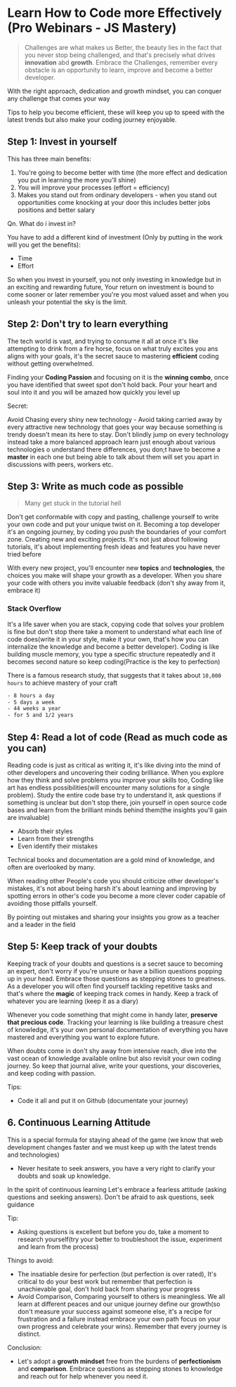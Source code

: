 # Learn How to Code more Effectively (Pro Webinars - JS Mastery)

> Challenges are what makes us Better, the beauty lies in the fact that you never stop being challenged, and that's precisely what drives **innovation** abd **growth**. Embrace the Challenges, remember every obstacle is an opportunity to learn, improve and become a better developer.

With the right approach, dedication and growth mindset, you can conquer any challenge that comes your way

Tips to help you become efficient, these will keep you up to speed with the latest trends but also make your coding journey enjoyable.

## Step 1: Invest in yourself

This has three main benefits:

1. You're going to become better with time (the more effect and dedication you put in learning the more you'll shine)
2. You will improve your processes (effort = efficiency)
3. Makes you stand out from ordinary developers - when you stand out opportunities come knocking at your door this includes better jobs positions and better salary

Qn. What do i invest in?

You have to add a different kind of investment (Only by putting in the work will you get the benefits):

- Time
- Effort

So when you invest in yourself, you not only investing in knowledge but in an exciting and rewarding future, Your return on investment is bound to come sooner or later remember you're you most valued asset and when you unleash your potential the sky is the limit.

## Step 2: Don't try to learn everything

The tech world is vast, and trying to consume it all at once it's like attempting to drink from a fire horse, focus on what truly excites you ans aligns with your goals, it's the secret sauce to mastering **efficient** coding without getting overwhelmed.

Finding your **Coding Passion** and focusing on it is the **winning combo**, once you have identified that sweet spot don't hold back. Pour your heart and soul into it and you will be amazed how quickly you level up

Secret:

Avoid Chasing every shiny new technology - Avoid taking carried away by every attractive new technology that goes your way because something is trendy doesn't mean its here to stay. Don't blindly jump on every technology instead take a more balanced approach learn just enough about various technologies o understand there differences, you don;t have to become a **master** in each one but being able to talk about them will set you apart in discussions with peers, workers etc.

## Step 3: Write as much code as possible

> Many get stuck in the tutorial hell

Don't get conformable with copy and pasting, challenge yourself to write your own code and put your unique twist on it. Becoming a top developer it's an ongoing journey, by coding you push the boundaries of your comfort zone. Creating new and exciting projects. It's not just about following tutorials, it's about implementing fresh ideas and features you have never tried before

With every new project, you'll encounter new **topics** and **technologies**, the choices you make will shape your growth as a developer. When you share your code with others you invite valuable feedback (don't shy away from it, embrace it)

### Stack Overflow

It's a life saver when you are stack, copying code that solves your problem is fine but don't stop there take a moment to understand what each line of code does(write it in your style, make it your own, that's how you can internalize the knowledge and become a better developer). Coding is like building muscle memory, you type a specific structure repeatedly and it becomes second nature so keep coding(Practice is the key to perfection)

There is a famous research study, that suggests that it takes about `10,000 hours` to achieve mastery of your craft

```txt
- 8 hours a day
- 5 days a week
- 44 weeks a year
- for 5 and 1/2 years
```

## Step 4: Read a lot of code (Read as much code as you can)

Reading code is just as critical as writing it, it's like diving into the mind of other developers and uncovering their coding brilliance. When you explore how they think and solve problems you improve your skills too, Coding like art has endless possibilities(will encounter many solutions for a single problem). Study the entire code base try to understand it, ask questions if something is unclear but don't stop there, join yourself in open source code bases and learn from the brilliant minds behind them(the insights you'll gain are invaluable)

- Absorb their styles
- Learn from their strengths
- Even identify their mistakes

Technical books and documentation are a gold mind of knowledge, and often are overlooked by many.

When reading other People's code you should criticize other developer's mistakes, it's not about being harsh it's about learning and improving by spotting errors in other's code you become a more clever coder capable of avoiding those pitfalls yourself.

By pointing out mistakes and sharing your insights you grow as a teacher and a leader in the field

## Step 5: Keep track of your doubts

Keeping track of your doubts and questions is a secret sauce to becoming an expert, don't worry if you're unsure or have a billion questions popping up in your head. Embrace those questions as stepping stones to greatness. As a developer you will often find yourself tackling repetitive tasks and that's where the **magic** of keeping track comes in handy. Keep a track of whatever you are learning (keep it as a diary)

Whenever you code something that might come in handy later, **preserve that precious code**. Tracking your learning is like building a treasure chest of knowledge, it's your own personal documentation of everything you have mastered and everything you want to explore future.

When doubts come in don't shy away from intensive reach, dive into the vast ocean of knowledge available online but also revisit your own coding journey. So keep that journal alive, write your questions, your discoveries, and keep coding with passion.

Tips:

- Code it all and put it on Github (documentate your journey)

## 6. Continuous Learning Attitude

This is a special formula for staying ahead of the game (we know that web development changes faster and we must keep up with the latest trends and technologies)

- Never hesitate to seek answers, you have a very right to clarify your doubts and soak up knowledge.

In the spirit of continuous learning Let's embrace a fearless attitude (asking questions and seeking answers). Don't be afraid to ask questions, seek guidance

Tip:

- Asking questions is excellent but before you do, take a moment to research yourself(try your better to troubleshoot the issue, experiment and learn from the process)

Things to avoid:

- The insatiable desire for perfection (but perfection is over rated), It's critical to do your best work but remember that perfection is unachievable goal, don't hold back from sharing your progress
- Avoid Comparison, Comparing yourself to others is meaningless. We all learn at different peaces and our unique journey define our growth(so don't measure your success against someone else, it's a recipe for frustration and a failure instead embrace your own path focus on your own progress and celebrate your wins). Remember that every journey is distinct.

Conclusion:

- Let's adopt a **growth mindset** free from the burdens of **perfectionism** and **comparison**. Embrace questions as stepping stones to knowledge and reach out for help whenever you need it.
